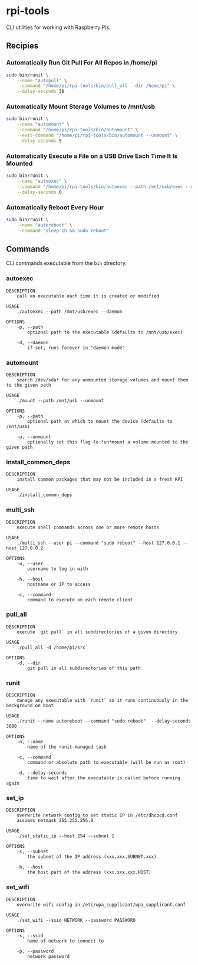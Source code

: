 # rpi-tools
CLI utilities for working with Raspberry Pis.

## Recipies

### Automatically Run Git Pull For All Repos in /home/pi
```sh
sudo bin/runit \
    --name "autopull" \
    --command "/home/pi/rpi-tools/bin/pull_all --dir /home/pi" \
    --delay-seconds 30
```

### Automatically Mount Storage Volumes to /mnt/usb
```sh
sudo bin/runit \
    --name "automount" \
    --command "/home/pi/rpi-tools/bin/automount" \
    --exit-command "/home/pi/rpi-tools/bin/automount --unmount" \
    --delay-seconds 5
```

### Automatically Execute a File on a USB Drive Each Time It Is Mounted
```sh
sudo bin/runit \
    --name "autoexec" \
    --command "/home/pi/rpi-tools/bin/autoexec --path /mnt/usb/exec --daemon" \
    --delay-seconds 0
```

### Automatically Reboot Every Hour
```sh
sudo bin/runit \
    --name "autoreboot" \
    --command "sleep 1h && sudo reboot"
```

## Commands
CLI commands executable from the `bin` directory.

### autoexec
```
DESCRIPTION
    call an executable each time it is created or modified

USAGE
    ./autoexec --path /mnt/usb/exec --daemon

OPTIONS
    -p, --path
        optional path to the executable (defaults to /mnt/usb/exec)
    
    -d, --daemon
        if set, runs forever in "daemon mode"
```

### automount
```
DESCRIPTION
    search /dev/sda* for any unmounted storage volumes and mount them to the given path

USAGE
    ./mount --path /mnt/usb --unmount

OPTIONS
    -p, --path
        optional path at which to mount the device (defaults to /mnt/usb)

    -u, --unmount
        optionally set this flag to *un*mount a volume mounted to the given path
```

### install_common_deps
```
DESCRIPTION
    install common packages that may not be included in a fresh RPI

USAGE
    ./install_common_deps
```

### multi_ssh
```
DESCRIPTION
    execute shell commands across one or more remote hosts

USAGE
    ./multi_ssh --user pi --command "sudo reboot" --host 127.0.0.1 --host 127.0.0.2

OPTIONS
    -u, --user
        username to log in with

    -h, --host
        hostname or IP to access
    
    -c, --command
        command to execute on each remote client
```

### pull_all
```
DESCRIPTION
    execute `git pull` in all subdirectories of a given directory

USAGE
    ./pull_all -d /home/pi/src

OPTIONS
    -d, --dir
        git pull in all subdirectories of this path
```

### runit
```
DESCRIPTION
    manage any executable with `runit` so it runs continuously in the background on boot

USAGE
    ./runit --name autoreboot --command "sudo reboot"  --delay-seconds 3600

OPTIONS
    -n, --name
        name of the runit-managed task

    -c, --command
        command or absolute path to executable (will be run as root)

    -d, --delay-seconds
        time to wait after the executable is called before running again
```

### set_ip
```
DESCRIPTION
    overwrite network config to set static IP in /etc/dhcpcd.conf
    assumes netmask 255.255.255.0

USAGE
    ./set_static_ip --host 254 --subnet 1

OPTIONS
    -s, --subnet
        the subnet of the IP address (xxx.xxx.SUBNET.xxx)
    
    -h, --host
        the host part of the address (xxx.xxx.xxx.HOST)
```

### set_wifi
```
DESCRIPTION
    overwrite wifi config in /etc/wpa_supplicant/wpa_supplicant.conf

USAGE
    ./set_wifi --ssid NETWORK --password PASSWORD

OPTIONS
    -s, --ssid
        name of network to connect to
    
    -p, --password
        network password
```